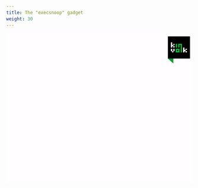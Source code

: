 ```yaml
---
title: The "execsnoop" gadget
weight: 30
---
```


![execsnoop demo gif](./demo-execsnoop-gifterminal.gif)
